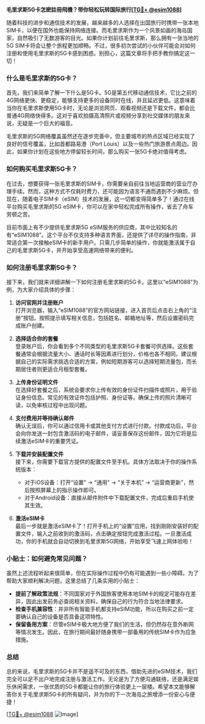 **毛里求斯5G卡怎麽註冊飛機？带你轻松玩转国际旅行[[TG💪+ @esim1088](https://t.me/s/esim1088)]**

随着科技的进步和通信技术的发展，越来越多的人选择在出国旅行时携带一张本地SIM卡，以便在国外也能保持网络连接。而毛里求斯作为一个风景如画的海岛国家，自然吸引了无数游客的目光。如果你计划前往毛里求斯，那么拥有一张当地的5G SIM卡将会让整个旅程更加顺畅。不过，很多初次尝试的小伙伴可能会对如何注册和使用毛里求斯的5G卡感到困惑。别担心，这篇文章将手把手教你搞定这一切！

### 什么是毛里求斯的5G卡？

首先，我们来简单了解一下什么是5G卡。5G是第五代移动通信技术，它比之前的4G网络更快、更稳定，能够支持更多的设备同时在线，并且延迟更低。这意味着当你在毛里求斯使用5G卡时，无论是浏览网页、观看视频还是下载文件，都会比普通4G网络快得多。这对于喜欢拍摄高清照片或视频分享到社交媒体的朋友来说，无疑是一个巨大的福音。

毛里求斯的5G网络覆盖虽然还在逐步完善中，但主要城市的热点区域已经实现了良好的信号覆盖，比如首都路易港（Port Louis）以及一些热门旅游景点周边。因此，如果你计划在这些地方停留较长时间，那么购买一张5G卡绝对值得考虑。

### 如何购买毛里求斯5G卡？

在过去，想要获得一张毛里求斯的SIM卡，你需要亲自前往当地运营商的营业厅办理手续。然而，这种方式不仅耗时费力，还可能因为语言不通而遇到不少麻烦。但现在，随着电子SIM卡（eSIM）技术的发展，这一切都变得简单多了！通过在线平台购买毛里求斯的5G eSIM卡，你可以在家中轻松完成所有操作，省去了舟车劳顿之苦。

目前市面上有不少提供毛里求斯5G eSIM服务的供应商，其中比较知名的有“eSIM1088”。这个平台不仅支持多种语言界面，还提供了详尽的操作指南，非常适合第一次接触eSIM卡的新手用户。只需几步简单的操作，你就能激活属于自己的毛里求斯5G卡，并开始享受高速网络带来的便利。

### 如何注册毛里求斯5G卡？

接下来，我们就来详细讲解一下如何注册毛里求斯的5G卡。这里以“eSIM1088”为例，为大家介绍具体的步骤：

1. **访问官网并注册账户**  
   打开浏览器，输入“eSIM1088”的官方网站链接，进入首页后点击右上角的“注册”按钮。按照提示填写相关信息，包括姓名、邮箱地址等，然后设置密码完成账户创建。

2. **选择适合你的套餐**  
   登录账户后，你会看到多个不同类型的毛里求斯5G卡套餐可供选择。这些套餐通常会根据流量大小、通话时长等因素进行划分，价格也各不相同。建议根据自己的实际需求挑选合适的方案，例如短期游客可以选择短期流量包，而长期居住者则更适合月租型套餐。

3. **上传身份证明文件**  
   在选择好套餐之后，系统会要求你上传有效的身份证件扫描件或照片，用于验证身份信息。常见的有效证件包括护照、身份证等。确保上传的照片清晰可读，以免审核过程中出现问题。

4. **支付费用并等待确认邮件**  
   确认无误后，你可以通过信用卡或其他支付方式进行付款。付款成功后，平台会向你发送一封包含激活码的电子邮件，请妥善保存这份邮件，因为它将是后续激活eSIM卡的重要凭证。

5. **下载并安装配置文件**  
   接下来，你需要下载官方提供的配置文件至手机。具体方法取决于你的操作系统版本：
   - 对于iOS设备：打开“设置” -> “通用” -> “关于本机” -> “运营商更新”，然后按照屏幕上的指示操作即可。
   - 对于Android设备：直接从邮件附件中下载配置文件，完成后重启手机使其生效。

6. **激活eSIM卡**  
   最后一步就是激活eSIM卡了！打开手机上的“设置”应用，找到刚刚安装好的配置文件，输入之前收到的激活码，点击确定按钮完成激活过程。一旦激活成功，你的手机就会自动切换到毛里求斯5G网络，开始享受飞速上网体验啦！

### 小贴士：如何避免常见问题？

虽然上述流程听起来很简单，但在实际操作过程中仍有可能遇到一些小障碍。为了帮助大家顺利解决问题，这里总结了几条实用的小贴士：

- **提前了解政策法规**：不同国家对于外国旅客使用本地SIM卡的规定可能存在差异，因此出发前务必查阅相关资料，确保自己的行为符合当地法律要求。
- **检查手机兼容性**：并非所有智能手机都支持eSIM功能，所以在购买之前一定要确认自己的设备是否具备这项特性。
- **保留备用方案**：尽管eSIM卡极大地方便了我们的生活，但仍然存在意外断网等情况发生。因此，在旅行期间最好随身携带一部备用的传统SIM卡作为应急措施。

### 总结

总的来说，毛里求斯的5G卡并不是遥不可及的东西，借助先进的eSIM技术，我们完全可以足不出户地完成注册与激活工作。无论是为了方便沟通联络，还是满足娱乐休闲需求，一张优质的5G卡都能让你的旅行体验更上一层楼。希望本文能够解答你关于毛里求斯5G卡的所有疑问，并为你的下一次海岛之旅增添一份安心与便捷！

[[TG💪+ @esim1088](https://t.me/s/esim1088) ![Image](https://i.postimg.cc/4NQfJmqS/Snipaste-2025-05-13-00-14-12.png)]
